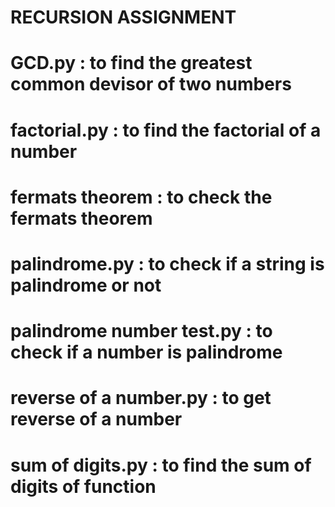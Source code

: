 # RECURSION ASSIGNMENT
# GCD.py : to find the greatest common devisor of two numbers
# factorial.py : to find the factorial of a number
# fermats theorem : to check the fermats theorem 
# palindrome.py : to check if a string is palindrome or not
# palindrome number test.py : to check if a number is palindrome
# reverse of a number.py : to get reverse of a number
# sum of digits.py : to find the sum of digits of function
